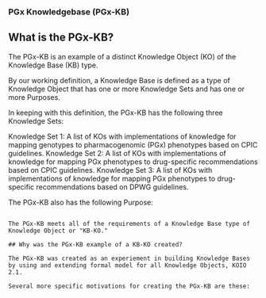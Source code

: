 ### PGx Knowledgebase (PGx-KB)

## What is the PGx-KB?

The PGx-KB is an example of a distinct Knowledge Object (KO) of the Knowledge Base (KB) type.

By our working definition, a Knowledge Base is defined as a type of Knowledge Object that has one or more Knowledge Sets and has one or more Purposes.

In keeping with this definition, the PGx-KB has the following three Knowledge Sets:

Knowledge Set 1: A list of KOs with implementations of knowledge for mapping genotypes to pharmacogenomic (PGx) phenotypes based on CPIC guidelines.
Knowledge Set 2: A list of KOs with implementations of knowledge for mapping PGx phenotypes to drug-specific recommendations based on CPIC guidelines.
Knowledge Set 3: A list of KOs with implementations of knowledge for mapping PGx phenotypes to drug-specific recommendations based on DPWG guidelines.

The PGx-KB also has the following Purpose:

~~~

The PGx-KB meets all of the requirements of a Knowledge Base type of Knowledge Object or "KB-KO."

## Why was the PGx-KB example of a KB-KO created?

The PGx-KB was created as an experiement in building Knowledge Bases by using and extending formal model for all Knowledge Objects, KOIO 2.1.

Several more specific motivations for creating the PGx-KB are these:

 

